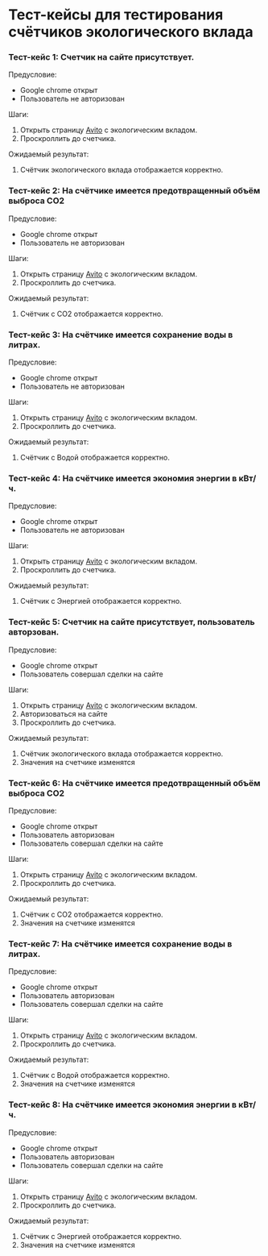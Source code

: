 # Тест-кейсы для тестирования счётчиков экологического вклада 

### Тест-кейс 1: Счетчик на сайте присутствует.
Предусловие:
+ Google chrome открыт
+ Пользователь не авторизован

Шаги: 
1. Открыть страницу [Avito](https://www.avito.ru/avito-care/eco-impact) с экологическим вкладом.
2. Проскроллить до счетчика.

Ожидаемый результат: 
1. Cчётчик экологического вклада отображается корректно.

### Тест-кейс 2: На счётчике имеется  предотвращенный объём выброса СО2

Предусловие:
+ Google chrome открыт
+ Пользователь не авторизован

Шаги: 
1. Открыть страницу [Avito](https://www.avito.ru/avito-care/eco-impact) с экологическим вкладом.
2. Проскроллить до счетчика.

Ожидаемый результат: 
1. Cчётчик с СО2 отображается корректно.

### Тест-кейс 3: На счётчике имеется  сохранение воды в литрах.

Предусловие:
+ Google chrome открыт
+ Пользователь не авторизован

Шаги: 
1. Открыть страницу [Avito](https://www.avito.ru/avito-care/eco-impact) с экологическим вкладом.
2. Проскроллить до счетчика.

Ожидаемый результат: 
1. Cчётчик с Водой отображается корректно.

### Тест-кейс 4: На счётчике имеется экономия энергии в кВт/ч.

Предусловие:
+ Google chrome открыт
+ Пользователь не авторизован

Шаги: 
1. Открыть страницу [Avito](https://www.avito.ru/avito-care/eco-impact) с экологическим вкладом.
2. Проскроллить до счетчика.

Ожидаемый результат: 
1. Cчётчик с Энергией отображается корректно.

### Тест-кейс 5: Счетчик на сайте присутствует, пользователь авторзован.
Предусловие:
+ Google chrome открыт
+ Пользователь совершал сделки на сайте

Шаги: 
1. Открыть страницу [Avito](https://www.avito.ru/avito-care/eco-impact) с экологическим вкладом.
2. Авторизоваться на сайте
2. Проскроллить до счетчика.

Ожидаемый результат: 
1. Cчётчик экологического вклада отображается корректно.
2. Значения на счетчике изменятся

### Тест-кейс 6: На счётчике имеется  предотвращенный объём выброса СО2

Предусловие:
+ Google chrome открыт
+ Пользователь авторизован
+ Пользователь совершал сделки на сайте

Шаги: 
1. Открыть страницу [Avito](https://www.avito.ru/avito-care/eco-impact) с экологическим вкладом.
2. Проскроллить до счетчика.

Ожидаемый результат: 
1. Cчётчик с СО2 отображается корректно.
2. Значения на счетчике изменятся

### Тест-кейс 7: На счётчике имеется  сохранение воды в литрах.

Предусловие:
+ Google chrome открыт
+ Пользователь авторизован
+ Пользователь совершал сделки на сайте

Шаги: 
1. Открыть страницу [Avito](https://www.avito.ru/avito-care/eco-impact) с экологическим вкладом.
2. Проскроллить до счетчика.

Ожидаемый результат: 
1. Cчётчик с Водой отображается корректно.
2. Значения на счетчике изменятся

### Тест-кейс 8: На счётчике имеется экономия энергии в кВт/ч.

Предусловие:
+ Google chrome открыт
+ Пользователь авторизован
+ Пользователь совершал сделки на сайте

Шаги: 
1. Открыть страницу [Avito](https://www.avito.ru/avito-care/eco-impact) с экологическим вкладом.
2. Проскроллить до счетчика.

Ожидаемый результат: 
1. Cчётчик с Энергией отображается корректно.
2. Значения на счетчике изменятся 
